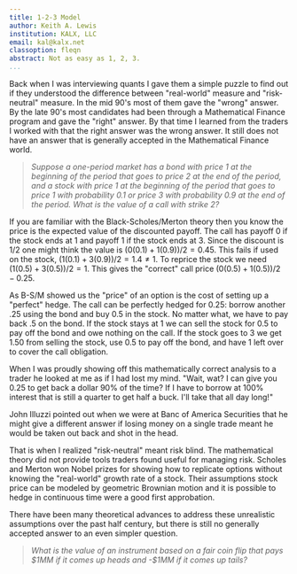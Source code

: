 ```yaml
---
title: 1-2-3 Model
author: Keith A. Lewis
institution: KALX, LLC
email: kal@kalx.net
classoption: fleqn
abstract: Not as easy as 1, 2, 3.
...
```



Back when I was interviewing quants I gave them a simple puzzle to find out if they
understood the difference between "real-world" measure and "risk-neutral" measure.
In the mid 90's most of them gave the "wrong" answer. By the late 90's most
candidates had been through a Mathematical Finance program and gave
the "right" answer. By that time I learned from the traders I worked with
that the right answer was the wrong answer. It still does not have an 
answer that is generally accepted in the Mathematical Finance world.

> _Suppose a one-period market has a bond with price 1 at the beginning
of the period that goes to price 2 at the end of the period, and a
stock with price 1 at the beginning of the period that goes to price 1
with probability $0.1$ or price 3 with probability $0.9$ at the end of
the period. What is the value of a call with strike 2?_

If you are familiar with the Black-Scholes/Merton theory then you know the price
is the expected value of the discounted payoff.
The call has payoff 0 if the stock ends at 1 and payoff 1 if the stock ends at 3.
Since the discount is $1/2$ one might think the value is
$(0(0.1) + 1(0.9))/2 = 0.45$. This fails if used on the stock,
$(1(0.1) + 3(0.9))/2 = 1.4 \not= 1$. To reprice the stock we need
$(1(0.5) + 3(0.5))/2 = 1$. This gives the "correct" call price
$(0(0.5) + 1(0.5))/2 - 0.25$.

As B-S/M showed us the "price" of an option is the cost of setting up a
"perfect" hedge.  The call can be perfectly hedged for $0.25$: borrow
another $.25$ using the bond and buy $0.5$ in the stock.
No matter what, we have to pay back $.5$ on the bond. 
If the stock stays at 1 we can sell the stock for $0.5$ to pay off the bond and owe nothing on the call.
If the stock goes to $3$ we get $1.50$ from selling the stock, use $0.5$ to pay off the bond,
and have $1$ left over to cover the call obligation.

When I was proudly showing off this mathematically correct analysis to a
trader he looked at me as if I had lost my mind. "Wait, wat? I can give
you $0.25$ to get back a dollar 90\% of the time? If I have to borrow
at 100\% interest that is still a quarter to get half a buck. I'll take that all day long!"

John Illuzzi pointed out when we were at Banc of America Securities that he might give
a different answer if losing money on a single trade meant he would be taken
out back and shot in the head.

That is when I realized "risk-neutral" meant risk blind. The mathematical theory
did not provide tools traders found useful for managing risk.
Scholes and Merton won Nobel prizes for showing how to replicate options without
knowing the "real-world" growth rate of a stock. Their assumptions
stock price can be modeled by geometric Brownian motion and it is possible
to hedge in continuous time were a good first approbation.

There have been many theoretical advances to address these unrealistic
assumptions over the past half century, but there is still no generally
accepted answer to an even simpler question.

> _What is the value of an instrument based on a fair coin flip that
pays \$1MM if it comes up heads and -\$1MM if it comes up tails?_

